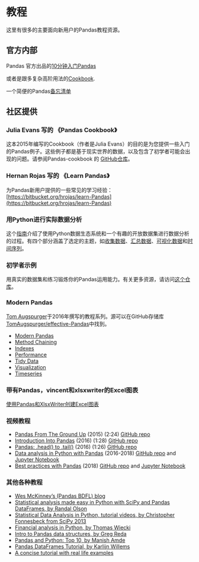 # 教程

这里有很多的主要面向新用户的Pandas教程资源。

## 官方内部

Pandas 官方出品的[10分钟入门Pandas](/getting_started/10min.html)

或者是跟多复杂高阶用法的[Cookbook](/user_guide/cookbook/index.html).

一个简便的Pandas[备忘清单](http://Pandas.pydata.org/Pandas_Cheat_Sheet.pdf)

## 社区提供

### Julia Evans 写的 《Pandas Cookbook》

这本2015年编写的Cookbook（作者是Julia Evans）的目的是为您提供一些入门的Pandas例子。这些例子都是基于现实世界的数据，以及包含了初学者可能会出现的问题。请参阅Pandas-cookbook 的 [GitHub仓库](http://github.com/jvns/Pandas-cookbook)。

### Hernan Rojas 写的 《Learn Pandas》

为Pandas新用户提供的一些常见的学习经验：[https://bitbucket.org/hrojas/learn-Pandas](https://bitbucket.org/hrojas/learn-Pandas)

### 用Python进行实际数据分析

这个[指南](http://wavedatalab.github.io/datawithpython)介绍了使用Python数据生态系统和一个有趣的开放数据集进行数据分析的过程。有四个部分涵盖了选定的主题，如[收集数据](http://wavedatalab.github.io/datawithpython/munge.html)、[汇总数据](http://wavedatalab.github.io/datawithpython/aggregate.html)、[可视化数据](http://wavedatalab.github.io/datawithpython/visualize.html)和[时间序列](http://wavedatalab.github.io/datawithpython/timeseries.html)。

### 初学者示例

用真实的数据集和练习锻炼你的Pandas运用能力。有关更多资源，请访问[这个仓库](https://github.com/guipsamora/Pandas_exercises)。

### Modern Pandas

[Tom Augspurger](https://github.com/TomAugspurger)于2016年撰写的教程系列。源可以在GitHub存储库[TomAugspurger/effective-Pandas](https://github.com/TomAugspurger/effective-Pandas)中找到。

- [Modern Pandas](http://tomaugspurger.github.io/modern-1-intro.html)
- [Method Chaining](http://tomaugspurger.github.io/method-chaining.html)
- [Indexes](http://tomaugspurger.github.io/modern-3-indexes.html)
- [Performance](http://tomaugspurger.github.io/modern-4-performance.html)
- [Tidy Data](http://tomaugspurger.github.io/modern-5-tidy.html)
- [Visualization](http://tomaugspurger.github.io/modern-6-visualization.html)
- [Timeseries](http://tomaugspurger.github.io/modern-7-timeseries.html)

### 带有Pandas，vincent和xlsxwriter的Excel图表

[使用Pandas和XlsxWriter创建Excel图表](https://Pandas-xlsxwriter-charts.readthedocs.io/)

### 视频教程

- [Pandas From The Ground Up](https://www.youtube.com/watch?v=5JnMutdy6Fw) (2015) (2:24) [GitHub repo](https://github.com/brandon-rhodes/pycon-Pandas-tutorial)
- [Introduction Into Pandas](https://www.youtube.com/watch?v=-NR-ynQg0YM) (2016) (1:28) [GitHub repo](https://github.com/chendaniely/2016-pydata-carolinas-Pandas)
- [Pandas: .head() to .tail()](https://www.youtube.com/watch?v=7vuO9QXDN50) (2016) (1:26) [GitHub repo](https://github.com/TomAugspurger/pydata-chi-h2t)
- [Data analysis in Python with Pandas](https://www.youtube.com/playlist?list=PL5-da3qGB5ICCsgW1MxlZ0Hq8LL5U3u9y) (2016-2018) [GitHub repo](https://github.com/justmarkham/Pandas-videos) and [Jupyter Notebook](http://nbviewer.jupyter.org/github/justmarkham/Pandas-videos/blob/master/Pandas.ipynb)
- [Best practices with Pandas](https://www.youtube.com/playlist?list=PL5-da3qGB5IBITZj_dYSFqnd_15JgqwA6) (2018) [GitHub repo](https://github.com/justmarkham/pycon-2018-tutorial) and [Jupyter Notebook](http://nbviewer.jupyter.org/github/justmarkham/pycon-2018-tutorial/blob/master/tutorial.ipynb)

### 其他各种教程

- [Wes McKinney’s (Pandas BDFL) blog](http://blog.wesmckinney.com/)
- [Statistical analysis made easy in Python with SciPy and Pandas DataFrames, by Randal Olson](http://www.randalolson.com/2012/08/06/statistical-analysis-made-easy-in-python/)
- [Statistical Data Analysis in Python, tutorial videos, by Christopher Fonnesbeck from SciPy 2013](http://conference.scipy.org/scipy2013/tutorial_detail.php?id=109)
- [Financial analysis in Python, by Thomas Wiecki](http://nbviewer.ipython.org/github/twiecki/financial-analysis-python-tutorial/blob/master/1.%20Pandas%20Basics.ipynb)
- [Intro to Pandas data structures, by Greg Reda](http://www.gregreda.com/2013/10/26/intro-to-Pandas-data-structures/)
- [Pandas and Python: Top 10, by Manish Amde](http://manishamde.github.io/blog/2013/03/07/Pandas-and-python-top-10/)
- [Pandas DataFrames Tutorial, by Karlijn Willems](http://www.datacamp.com/community/tutorials/Pandas-tutorial-dataframe-python)
- [A concise tutorial with real life examples](https://tutswiki.com/Pandas-cookbook/chapter1)